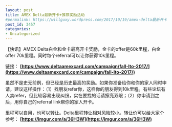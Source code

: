 ```yaml
---
layout: post
title: AMEX Delta最新开卡+推荐奖励活动
#permalink: https://willguxy.wordpress.com/2017/10/19/amex-delta最新开卡推荐奖励活动/index.html
post_id: 3457
categories: 
- Uncategorized
---
```


【快讯】AMEX Delta白金和金卡最高开卡奖励，金卡的offer是60k里程，白金offer 70k里程。同时每个referral可以让你获得10k里程。

链接：
**[https://www.deltaamexcard.com/campaign/fall-lto-2017/](https://www.deltaamexcard.com/campaign/fall-lto-2017/)**

虽然不是史无前例，但已经是历史最高的奖励。如果你准备给你和你的家人同时申请，建议这样操作：（1）找朋友refer你，这样你的朋友得到10k里程。有些论坛有人卖refer，但比较容易出现纠纷，实在要找的话请擦亮双眼；（2）你申请到之后，用你自己的referral link帮你的家人开卡。

里程可以自用，也可以转让。Delta里程转让相对风险较小。转让价可以给大家个参考：
**[https://imgur.com/a/36H3W](https://imgur.com/a/36H3W)**

 